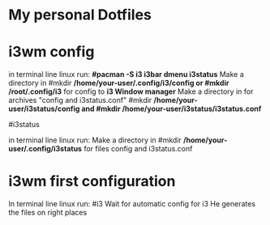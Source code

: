 # My personal Dotfiles

# i3wm config

in terminal line linux run:
<b>#pacman -S i3 i3bar dmenu i3status</b>
Make a directory in #mkdir <b>/home/your-user/.config/i3/config or #mkdir /root/.config/i3</b> for config to <strong>i3 Window manager</strong>
Make a directory in for archives "config and i3status.conf" #mkdir <b>/home/your-user/i3status/config and #mkdir /home/your-user/i3status/i3status.conf</b>

#i3status

in terminal line linux run:
Make a directory in #mkdir <b>/home/your-user/.config/i3status</b> for files config and i3status.conf

# i3wm first configuration

In terminal line linux run:
#i3 
Wait for automatic config for i3
He generates the files on right places


